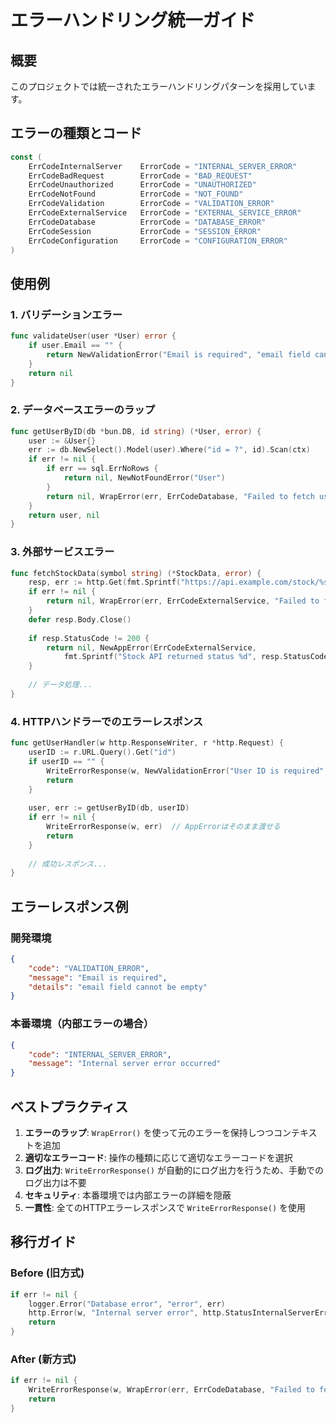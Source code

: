 # エラーハンドリング統一ガイド

## 概要

このプロジェクトでは統一されたエラーハンドリングパターンを採用しています。

## エラーの種類とコード

```go
const (
    ErrCodeInternalServer    ErrorCode = "INTERNAL_SERVER_ERROR"
    ErrCodeBadRequest        ErrorCode = "BAD_REQUEST"
    ErrCodeUnauthorized      ErrorCode = "UNAUTHORIZED"
    ErrCodeNotFound          ErrorCode = "NOT_FOUND"
    ErrCodeValidation        ErrorCode = "VALIDATION_ERROR"
    ErrCodeExternalService   ErrorCode = "EXTERNAL_SERVICE_ERROR"
    ErrCodeDatabase          ErrorCode = "DATABASE_ERROR"
    ErrCodeSession           ErrorCode = "SESSION_ERROR"
    ErrCodeConfiguration     ErrorCode = "CONFIGURATION_ERROR"
)
```

## 使用例

### 1. バリデーションエラー

```go
func validateUser(user *User) error {
    if user.Email == "" {
        return NewValidationError("Email is required", "email field cannot be empty")
    }
    return nil
}
```

### 2. データベースエラーのラップ

```go
func getUserByID(db *bun.DB, id string) (*User, error) {
    user := &User{}
    err := db.NewSelect().Model(user).Where("id = ?", id).Scan(ctx)
    if err != nil {
        if err == sql.ErrNoRows {
            return nil, NewNotFoundError("User")
        }
        return nil, WrapError(err, ErrCodeDatabase, "Failed to fetch user")
    }
    return user, nil
}
```

### 3. 外部サービスエラー

```go
func fetchStockData(symbol string) (*StockData, error) {
    resp, err := http.Get(fmt.Sprintf("https://api.example.com/stock/%s", symbol))
    if err != nil {
        return nil, WrapError(err, ErrCodeExternalService, "Failed to fetch stock data")
    }
    defer resp.Body.Close()
    
    if resp.StatusCode != 200 {
        return nil, NewAppError(ErrCodeExternalService, 
            fmt.Sprintf("Stock API returned status %d", resp.StatusCode), nil)
    }
    
    // データ処理...
}
```

### 4. HTTPハンドラーでのエラーレスポンス

```go
func getUserHandler(w http.ResponseWriter, r *http.Request) {
    userID := r.URL.Query().Get("id")
    if userID == "" {
        WriteErrorResponse(w, NewValidationError("User ID is required", "id parameter is missing"))
        return
    }
    
    user, err := getUserByID(db, userID)
    if err != nil {
        WriteErrorResponse(w, err)  // AppErrorはそのまま渡せる
        return
    }
    
    // 成功レスポンス...
}
```

## エラーレスポンス例

### 開発環境

```json
{
    "code": "VALIDATION_ERROR",
    "message": "Email is required",
    "details": "email field cannot be empty"
}
```

### 本番環境（内部エラーの場合）

```json
{
    "code": "INTERNAL_SERVER_ERROR", 
    "message": "Internal server error occurred"
}
```

## ベストプラクティス

1. **エラーのラップ**: `WrapError()` を使って元のエラーを保持しつつコンテキストを追加
2. **適切なエラーコード**: 操作の種類に応じて適切なエラーコードを選択
3. **ログ出力**: `WriteErrorResponse()` が自動的にログ出力を行うため、手動でのログ出力は不要
4. **セキュリティ**: 本番環境では内部エラーの詳細を隠蔽
5. **一貫性**: 全てのHTTPエラーレスポンスで `WriteErrorResponse()` を使用

## 移行ガイド

### Before (旧方式)
```go
if err != nil {
    logger.Error("Database error", "error", err)
    http.Error(w, "Internal server error", http.StatusInternalServerError)
    return
}
```

### After (新方式)
```go
if err != nil {
    WriteErrorResponse(w, WrapError(err, ErrCodeDatabase, "Failed to fetch data"))
    return
}
```